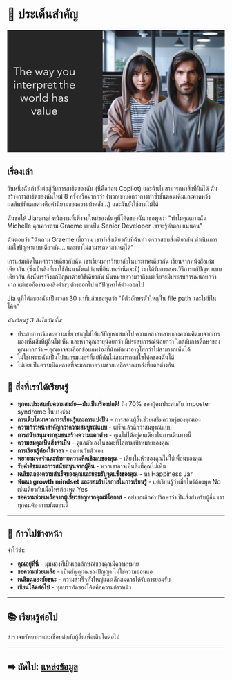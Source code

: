 # 📝 ประเด็นสำคัญ

![Key Insights](assets/value.png)

## เรื่องเล่า

วันหนึ่งฉันกำลังต่อสู้กับการสาธิตของฉัน (นี่คือก่อน Copilot) และฉันไม่สามารถหาสิ่งที่ผิดได้ ฉันสร้างการสาธิตของฉันใหม่ 8 ครั้งหรือมากกว่า (พวกเขาบอกว่าการทำซ้ำขั้นตอนเดิมและคาดหวังผลลัพธ์ที่แตกต่างคือคำนิยามของความบ้าคลั่ง...) และมันยังใช้งานไม่ได้

ฉันขอให้ Jiaranai พนักงานที่เพิ่งจบใหม่ของฉันดูที่โค้ดของฉัน เธอพูดว่า "ทำไมคุณถามฉัน Michelle คุณควรถาม Graeme เขาเป็น Senior Developer เขาจะรู้คำตอบแน่นอน"

ฉันตอบว่า "ฉันถาม Graeme เมื่อวาน เขาทำสิ่งเดียวกับที่ฉันทำ ตรวจสอบสิ่งเดียวกัน ดำเนินการแก้ไขปัญหาแบบเดียวกัน... และเขาไม่สามารถหาสาเหตุได้"  

เกรแฮมเกิดในทศวรรษเดียวกับฉัน เขาเรียนมหาวิทยาลัยในประเทศเดียวกัน เรียนจากหนังสือเล่มเดียวกัน (ซึ่งเป็นสิ่งที่เราใช้กันมาตั้งแต่ก่อนที่อินเทอร์เน็ตจะมี) เราได้รับการสอนวิธีการแก้ปัญหาแบบเดียวกัน ดังนั้นเราจึงแก้ปัญหาด้วยวิธีเดียวกัน นั่นหมายความว่าถึงแม้เจียจะมีประสบการณ์น้อยกว่ามาก แต่เธอก็อาจมองสิ่งต่างๆ ต่างออกไป แก้ปัญหาได้ต่างออกไป

Jia ดูที่โค้ดของฉันเป็นเวลา 30 นาทีแล้วเธอพูดว่า "มีตัวอักษรตัวใหญ่ใน file path และไม่มีในโค้ด"

*ฉันเรียนรู้ 3 สิ่งในวันนั้น:*

- ประสบการณ์และความเชี่ยวชาญไม่ได้แก้ปัญหาเสมอไป ความหลากหลายของความคิดมาจากการมองเห็นสิ่งที่ผู้อื่นไม่เห็น และหากคุณอายุน้อยกว่า มีประสบการณ์น้อยกว่า ใกล้กับการศึกษาของคุณมากกว่า – คุณอาจจะเลือกข้อบกพร่องที่นักพัฒนาอาวุโสกว่าไม่สามารถเห็นได้
- ไม่ใช่เพราะฉันเป็นโปรแกรมเมอร์ที่แย่ที่ฉันไม่สามารถแก้ไขโค้ดของฉันได้
- ไม่เคยเป็นความผิดพลาดที่จะมองหาความช่วยเหลือจากแหล่งที่แตกต่างกัน

## 🎯 สิ่งที่เราได้เรียนรู้

- **ทุกคนประสบกับความสงสัย—มันเป็นเรื่องปกติ!** ถึง 70% ของผู้คนประสบกับ imposter syndrome ในบางช่วง
- **การเติบโตมาจากการเรียนรู้และการแบ่งปัน** - การสอนผู้อื่นช่วยเสริมความรู้ของคุณเอง
- **ความก้าวหน้าสำคัญกว่าความสมบูรณ์แบบ** - เสร็จแล้วดีกว่าสมบูรณ์แบบ
- **การสนับสนุนจากชุมชนสร้างความแตกต่าง** - คุณไม่ได้อยู่คนเดียวในการเดินทางนี้
- **ความสมดุลเป็นสิ่งจำเป็น** - ดูแลตัวเองในขณะที่ไล่ตามเป้าหมายของคุณ
- **การเรียนรู้ต้องใช้เวลา** - อดทนกับตัวเอง
- **พยายามจดจำและท้าทายความคิดเชิงลบของคุณ** - เสียงในหัวของคุณไม่ใช่เพื่อนของคุณ
- **รับคำติชมและการสนับสนุนจากผู้อื่น** - พวกเขาอาจเห็นสิ่งที่คุณไม่เห็น
- **เฉลิมฉลองความสำเร็จของคุณและยอมรับจุดแข็งของคุณ** - หา Happiness Jar
- **พัฒนา growth mindset และยอมรับโอกาสในการเรียนรู้** - แต่เรียนรู้ว่าเมื่อไหร่ต้องพูด No เช่นเดียวกับเมื่อไหร่ต้องพูด Yes
- **ขอความช่วยเหลือจากผู้เชี่ยวชาญหากคุณมีโอกาส** - อย่ายกเลิกคำปรึกษาว่าเป็นสิ่งสำหรับผู้อื่น เราทุกคนต้องการมันตอนนี้

---

## 💪 ก้าวไปข้างหน้า

จำไว้ว่า:
- **คุณอยู่ที่นี่** - มุมมองที่เป็นเอกลักษณ์ของคุณมีความหมาย
- **ขอความช่วยเหลือ** - เป็นสัญญาณของปัญญา ไม่ใช่ความอ่อนแอ
- **เฉลิมฉลองชัยชนะ** - ความสำเร็จทั้งใหญ่และเล็กสมควรได้รับการยอมรับ
- **เขียนโค้ดต่อไป** - ทุกบรรทัดของโค้ดคือความก้าวหน้า

---

## 📚 เรียนรู้ต่อไป

สำรวจทรัพยากรและเชื่อมต่อกับผู้อื่นเพื่อเติบโตต่อไป

---

## ➡️ ถัดไป: [แหล่งข้อมูล](resources.md)
